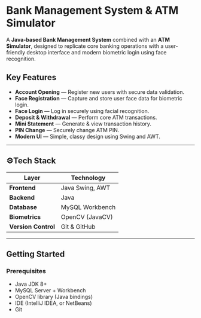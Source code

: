 #  Bank Management System & ATM Simulator

A **Java-based Bank Management System** combined with an **ATM Simulator**, designed to replicate core banking operations with a user-friendly desktop interface and modern biometric login using face recognition.

##  Key Features

- **Account Opening** — Register new users with secure data validation.
- **Face Registration** — Capture and store user face data for biometric login.
- **Face Login** — Log in securely using facial recognition.
- **Deposit & Withdrawal** — Perform core ATM transactions.
- **Mini Statement** — Generate & view transaction history.
- **PIN Change** — Securely change ATM PIN.
- **Modern UI** — Simple, classy design using Swing and AWT.

---

## ⚙Tech Stack

| Layer            | Technology            |
|------------------|-----------------------|
| **Frontend**     | Java Swing, AWT       |
| **Backend**      | Java                  |
| **Database**     | MySQL Workbench       |
| **Biometrics**   | OpenCV (JavaCV)       |
| **Version Control** | Git & GitHub      |

---


##  Getting Started

###  Prerequisites

- Java JDK 8+  
- MySQL Server + Workbench  
- OpenCV library (Java bindings)  
- IDE (IntelliJ IDEA, or NetBeans)  
- Git

